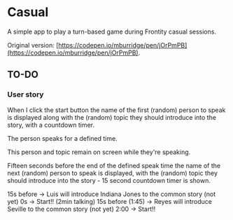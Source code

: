 # Casual

A simple app to play a turn-based game during Frontity casual sessions.

Original version: [https://codepen.io/mburridge/pen/jOrPmPB](https://codepen.io/mburridge/pen/jOrPmPB).

## TO-DO

### User story

When I click the start button the name of the first (random) person to speak is displayed along with the (random) topic they should introduce into the story, with a countdown timer.

The person speaks for a defined time.

This person and topic remain on screen while they're speaking.

Fifteen seconds before the end of the defined speak time the name of the next (random) person to speak is displayed, with the (random) topic they should introduce into the story - 15 second countdown timer is shown.


15s before → Luis will introduce Indiana Jones to the common story (not yet)
0s → Start!!
(2min talking)
15s before (1:45) → Reyes will introduce Seville  to the common story (not yet)
2:00 → Start!!



